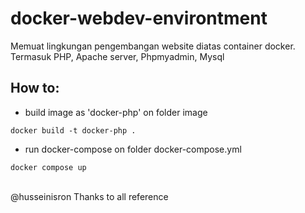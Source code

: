 # docker-webdev-environtment
Memuat lingkungan pengembangan website diatas container docker. Termasuk PHP, Apache server, Phpmyadmin, Mysql

## How to:
- build image as 'docker-php' on folder image
```
docker build -t docker-php .
```
- run docker-compose on folder docker-compose.yml
```
docker compose up 
```

<br>@husseinisron Thanks to all reference
